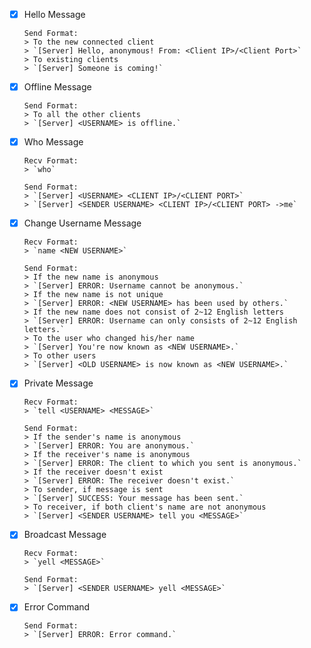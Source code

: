 - [x] Hello Message

      Send Format:
      > To the new connected client  
      > `[Server] Hello, anonymous! From: <Client IP>/<Client Port>`  
      > To existing clients  
      > `[Server] Someone is coming!`

- [x] Offline Message

      Send Format:
      > To all the other clients  
      > `[Server] <USERNAME> is offline.`

- [x] Who Message

      Recv Format:
      > `who`

      Send Format:
      > `[Server] <USERNAME> <CLIENT IP>/<CLIENT PORT>`  
      > `[Server] <SENDER USERNAME> <CLIENT IP>/<CLIENT PORT> ->me`

- [x] Change Username Message

      Recv Format:
      > `name <NEW USERNAME>`

      Send Format:
      > If the new name is anonymous  
      > `[Server] ERROR: Username cannot be anonymous.`  
      > If the new name is not unique  
      > `[Server] ERROR: <NEW USERNAME> has been used by others.`  
      > If the new name does not consist of 2~12 English letters  
      > `[Server] ERROR: Username can only consists of 2~12 English letters.`  
      > To the user who changed his/her name  
      > `[Server] You're now known as <NEW USERNAME>.`  
      > To other users  
      > `[Server] <OLD USERNAME> is now known as <NEW USERNAME>.`

- [x] Private Message

      Recv Format:
      > `tell <USERNAME> <MESSAGE>`

      Send Format:
      > If the sender's name is anonymous  
      > `[Server] ERROR: You are anonymous.`  
      > If the receiver's name is anonymous  
      > `[Server] ERROR: The client to which you sent is anonymous.`  
      > If the receiver doesn't exist  
      > `[Server] ERROR: The receiver doesn't exist.`  
      > To sender, if message is sent  
      > `[Server] SUCCESS: Your message has been sent.`  
      > To receiver, if both client's name are not anonymous  
      > `[Server] <SENDER USERNAME> tell you <MESSAGE>`

- [x] Broadcast Message

      Recv Format:
      > `yell <MESSAGE>`

      Send Format:
      > `[Server] <SENDER USERNAME> yell <MESSAGE>`

- [x] Error Command

      Send Format:
      > `[Server] ERROR: Error command.`
